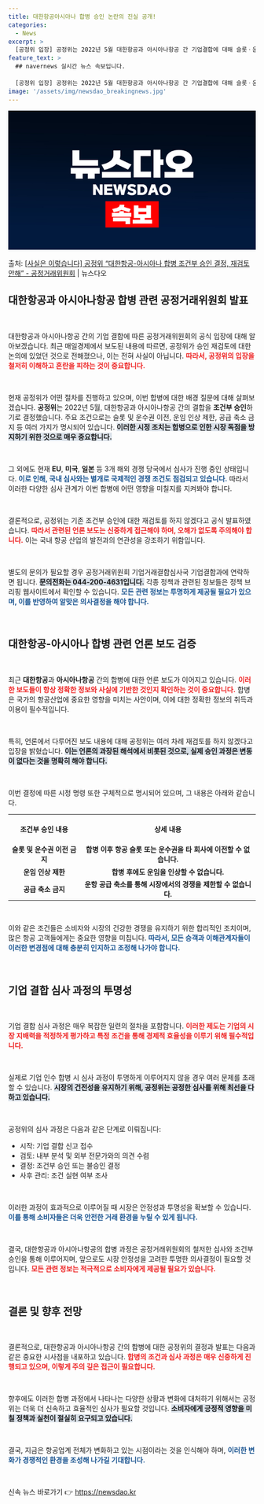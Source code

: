 ```yaml
---
title: 대한항공아시아나 합병 승인 논란의 진실 공개!
categories:
  - News
excerpt: >
  [공정위 입장] 공정위는 2022년 5월 대한항공과 아시아나항공 간 기업결합에 대해 슬롯ㆍ운수권 이전, 운임…
feature_text: >
  ## navernews 실시간 뉴스 속보입니다.

  [공정위 입장] 공정위는 2022년 5월 대한항공과 아시아나항공 간 기업결합에 대해 슬롯ㆍ운수권 이전, 운임…
image: '/assets/img/newsdao_breakingnews.jpg'
---
```


![뉴스다오 속보](/assets/img/newsdao_breakingnews.jpg)

<p>출처: <a href="https://newsdao.kr/2356" rel="dofollow">[사실은 이렇습니다] 공정위 “대한항공-아시아나 합병 조건부 승인 결정, 재검토 안해” - 공정거래위원회</a> | 뉴스다오</p>

<h2 data-ke-size="size26">대한항공과 아시아나항공 합병 관련 공정거래위원회 발표</h2>

<p data-ke-size="size16">&nbsp;</p>

대한항공과 아시아나항공 간의 기업 결합에 따른 공정거래위원회의 공식 입장에 대해 알아보겠습니다. 최근 매일경제에서 보도된 내용에 따르면, 공정위가 승인 재검토에 대한 논의에 있었던 것으로 전해졌으나, 이는 전혀 사실이 아닙니다. <b><span style="color: #ee2323;">따라서, 공정위의 입장을 철저히 이해하고 혼란을 피하는 것이 중요합니다.</span></b> 

<p data-ke-size="size16">&nbsp;</p>

현재 공정위가 어떤 절차를 진행하고 있으며, 이번 합병에 대한 배경 질문에 대해 살펴보겠습니다. **공정위**는 2022년 5월, 대한항공과 아시아나항공 간의 결합을 **조건부 승인**하기로 결정했습니다. 주요 조건으로는 슬롯 및 운수권 이전, 운임 인상 제한, 공급 축소 금지 등 여러 가지가 명시되어 있습니다. <b><span style="background-color: #21538527;">이러한 시정 조치는 합병으로 인한 시장 독점을 방지하기 위한 것으로 매우 중요합니다.</span></b>

<p data-ke-size="size16">&nbsp;</p>

그 외에도 현재 **EU**, **미국**, **일본** 등 3개 해외 경쟁 당국에서 심사가 진행 중인 상태입니다. <b><span style="color: #1a5490;">이로 인해, 국내 심사와는 별개로 국제적인 경쟁 조건도 점검되고 있습니다.</span></b> 따라서 이러한 다양한 심사 관계가 이번 합병에 어떤 영향을 미칠지를 지켜봐야 합니다.

<p data-ke-size="size16">&nbsp;</p>

결론적으로, 공정위는 기존 조건부 승인에 대한 재검토를 하지 않겠다고 공식 발표하였습니다. <b><span style="color: #ee2323;">따라서 관련된 언론 보도는 신중하게 접근해야 하며, 오해가 없도록 주의해야 합니다.</span></b> 이는 국내 항공 산업의 발전과의 연관성을 강조하기 위함입니다.

<p data-ke-size="size16">&nbsp;</p>

별도의 문의가 필요할 경우 공정거래위원회 기업거래결합심사국 기업결합과에 연락하면 됩니다. <b><span style="background-color: #21538527;">문의전화는 044-200-4631입니다.</span></b> 각종 정책과 관련된 정보들은 정책 브리핑 웹사이트에서 확인할 수 있습니다.  <b><span style="color: #1a5490;">모든 관련 정보는 투명하게 제공될 필요가 있으며, 이를 반영하여 알맞은 의사결정을 해야 합니다.</span></b>

<p data-ke-size="size16">&nbsp;</p>

<h2 data-ke-size="size26">대한항공-아시아나 합병 관련 언론 보도 검증</h2>

<p data-ke-size="size16">&nbsp;</p>

최근 **대한항공**과 **아시아나항공** 간의 합병에 대한 언론 보도가 이어지고 있습니다. <b><span style="color: #ee2323;">이러한 보도들이 항상 정확한 정보와 사실에 기반한 것인지 확인하는 것이 중요합니다.</span></b> 합병은 국가의 항공산업에 중요한 영향을 미치는 사안이며, 이에 대한 정확한 정보의 취득과 이용이 필수적입니다.

<p data-ke-size="size16">&nbsp;</p>

특히, 언론에서 다루어진 보도 내용에 대해 공정위는 여러 차례 재검토를 하지 않겠다고 입장을 밝혔습니다. <b><span style="background-color: #21538527;">이는 언론의 과장된 해석에서 비롯된 것으로, 실제 승인 과정은 변동이 없다는 것을 명확히 해야 합니다.</span></b> 

<p data-ke-size="size16">&nbsp;</p>

이번 결정에 따른 시정 명령 또한 구체적으로 명시되어 있으며, 그 내용은 아래와 같습니다.

<table style="width: 100%; border-collapse: collapse;">
    <tr>
        <th style="text-align: center; height: 52px;">조건부 승인 내용</th>
        <th style="text-align: center; height: 52px;">상세 내용</th>
    </tr>
    <tr>
        <td style="text-align: center; height: 17px;"><b>슬롯 및 운수권 이전 금지</b></td>
        <td style="text-align: center; height: 17px;"><b>합병 이후 항공 슬롯 또는 운수권을 타 회사에 이전할 수 없습니다.</b></td>
    </tr>
    <tr>
        <td style="text-align: center; height: 17px;"><b>운임 인상 제한</b></td>
        <td style="text-align: center; height: 17px;"><b>합병 후에도 운임을 인상할 수 없습니다.</b></td>
    </tr>
    <tr>
        <td style="text-align: center; height: 17px;"><b>공급 축소 금지</b></td>
        <td style="text-align: center; height: 17px;"><b>운항 공급 축소를 통해 시장에서의 경쟁을 제한할 수 없습니다.</b></td>
    </tr>
</table>

<p data-ke-size="size16">&nbsp;</p>

이와 같은 조건들은 소비자와 시장의 건강한 경쟁을 유지하기 위한 합리적인 조치이며, 많은 항공 고객들에게는 중요한 영향을 미칩니다. <b><span style="color: #1a5490;">따라서, 모든 승객과 이해관계자들이 이러한 변경점에 대해 충분히 인지하고 조정해 나가야 합니다.</span></b>

<p data-ke-size="size16">&nbsp;</p>

<h2 data-ke-size="size26">기업 결합 심사 과정의 투명성</h2>

<p data-ke-size="size16">&nbsp;</p>

기업 결합 심사 과정은 매우 복잡한 일련의 절차을 포함합니다. <b><span style="color: #ee2323;">이러한 제도는 기업의 시장 지배력을 적정하게 평가하고 특정 조건을 통해 경제적 효율성을 이루기 위해 필수적입니다.</span></b>

<p data-ke-size="size16">&nbsp;</p>

실제로 기업 인수 합병 시 심사 과정이 투명하게 이루어지지 않을 경우 여러 문제를 초래할 수 있습니다. <b><span style="background-color: #21538527;">시장의 건전성을 유지하기 위해, 공정위는 공정한 심사를 위해 최선을 다하고 있습니다.</span></b> 

<p data-ke-size="size16">&nbsp;</p>

공정위의 심사 과정은 다음과 같은 단계로 이뤄집니다:

<ul>
    <li>시작: 기업 결합 신고 접수</li>
    <li>검토: 내부 분석 및 외부 전문가와의 의견 수렴</li>
    <li>결정: 조건부 승인 또는 불승인 결정</li>
    <li>사후 관리: 조건 실현 여부 조사</li>
</ul>

<p data-ke-size="size16">&nbsp;</p>

이러한 과정이 효과적으로 이루어질 때 시장은 안정성과 투명성을 확보할 수 있습니다. <b><span style="color: #1a5490;">이를 통해 소비자들은 더욱 안전한 거래 환경을 누릴 수 있게 됩니다.</span></b> 

<p data-ke-size="size16">&nbsp;</p>

결국, 대한항공과 아시아나항공의 합병 과정은 공정거래위원회의 철저한 심사와 조건부 승인을 통해 이루어지며, 앞으로도 시장 안정성을 고려한 투명한 의사결정이 필요할 것입니다. <b><span style="color: #ee2323;">모든 관련 정보는 적극적으로 소비자에게 제공될 필요가 있습니다.</span></b> 

<p data-ke-size="size16">&nbsp;</p>

<h2 data-ke-size="size26">결론 및 향후 전망</h2>

<p data-ke-size="size16">&nbsp;</p>

결론적으로, 대한항공과 아시아나항공 간의 합병에 대한 공정위의 결정과 발표는 다음과 같은 중요한 시사점을 내포하고 있습니다. <b><span style="color: #ee2323;">합병의 조건과 심사 과정은 매우 신중하게 진행되고 있으며, 이렇게 주의 깊은 접근이 필요합니다.</span></b> 

<p data-ke-size="size16">&nbsp;</p>

향후에도 이러한 합병 과정에서 나타나는 다양한 상황과 변화에 대처하기 위해서는 공정위는 더욱 더 신속하고 효율적인 심사가 필요할 것입니다. <b><span style="background-color: #21538527;">소비자에게 긍정적 영향을 미칠 정책과 실천이 절실히 요구되고 있습니다.</span></b>

<p data-ke-size="size16">&nbsp;</p>

결국, 지금은 항공업계 전체가 변화하고 있는 시점이라는 것을 인식해야 하며, <b><span style="color: #1a5490;">이러한 변화가 경쟁적인 환경을 조성해 나가길 기대합니다.</span></b> 

<p data-ke-size="size16">&nbsp;</p> 

신속 뉴스 바로가기 👉 <a href="https://newsdao.kr" rel="dofollow">https://newsdao.kr</a>


